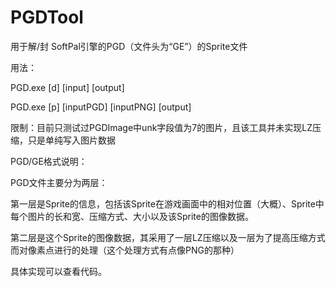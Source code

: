 # PGDTool
用于解/封 SoftPal引擎的PGD（文件头为“GE”）的Sprite文件

用法：

PGD.exe [d] [input] [output]

PGD.exe [p] [inputPGD] [inputPNG] [output]

限制：目前只测试过PGDImage中unk字段值为7的图片，且该工具并未实现LZ压缩，只是单纯写入图片数据



PGD/GE格式说明：

PGD文件主要分为两层：

第一层是Sprite的信息，包括该Sprite在游戏画面中的相对位置（大概）、Sprite中每个图片的长和宽、压缩方式、大小以及该Sprite的图像数据。

第二层是这个Sprite的图像数据，其采用了一层LZ压缩以及一层为了提高压缩方式而对像素点进行的处理（这个处理方式有点像PNG的那种）

具体实现可以查看代码。
